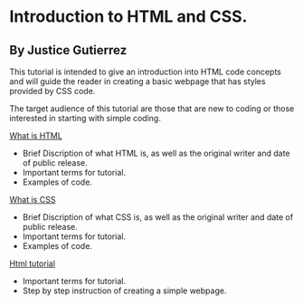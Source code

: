 # Introduction to HTML and CSS.
## By Justice Gutierrez
This tutorial is intended to give an introduction into HTML code concepts and will guide the reader in creating a basic webpage that has styles provided by CSS code.

The target audience of this tutorial are those that are new to coding or those interested in starting with simple coding.

[What is HTML](https://github.com/JusticeGtrrz/FinalProject-DigitalSystems/blob/main/What%20is%20HTML.md)
+ Brief Discription of what HTML is, as well as the original writer and date of public release.
+ Important terms for tutorial.
+ Examples of code.
  
[What is CSS](https://github.com/JusticeGtrrz/FinalProject-DigitalSystems/blob/main/What%20is%20CSS.md)
+ Brief Discription of what CSS is, as well as the original writer and date of public release.
+ Important terms for tutorial.
+ Examples of code.

[Html tutorial](https://github.com/JusticeGtrrz/FinalProject-DigitalSystems/blob/main/Webpage%20Design%20Tutorial.md)
+ Important terms for tutorial.
+ Step by step instruction of creating a simple webpage.
